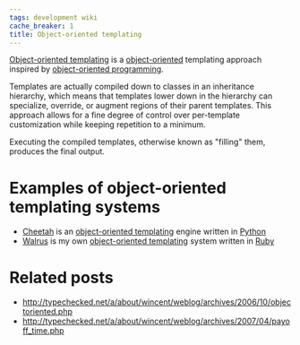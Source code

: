 ```yaml
---
tags: development wiki
cache_breaker: 1
title: Object-oriented templating
---
```


[Object-oriented templating](/wiki/Object-oriented_templating) is a [object-oriented](/wiki/object-oriented) templating approach inspired by [object-oriented programming](/wiki/object-oriented_programming).

Templates are actually compiled down to classes in an inheritance hierarchy, which means that templates lower down in the hierarchy can specialize, override, or augment regions of their parent templates. This approach allows for a fine degree of control over per-template customization while keeping repetition to a minimum.

Executing the compiled templates, otherwise known as "filling" them, produces the final output.

# Examples of object-oriented templating systems

-   [Cheetah](/wiki/Cheetah) is an [object-oriented templating](/wiki/object-oriented_templating) engine written in [Python](/wiki/Python)
-   [Walrus](/wiki/Walrus) is my own [object-oriented templating](/wiki/object-oriented_templating) system written in [Ruby](/wiki/Ruby)

# Related posts

-   <http://typechecked.net/a/about/wincent/weblog/archives/2006/10/objectoriented.php>
-   <http://typechecked.net/a/about/wincent/weblog/archives/2007/04/payoff_time.php>
